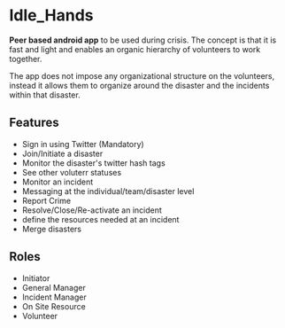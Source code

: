 # Idle_Hands

**Peer based android app** to be used during crisis. The concept is that it is fast and light and enables an organic hierarchy of volunteers to work together.

The app does not impose any organizational structure on the volunteers, instead it allows them to organize around the disaster and the incidents within that disaster.

## Features
- Sign in using Twitter (Mandatory)
- Join/Initiate a disaster
- Monitor the disaster's twitter hash tags
- See other voluterr statuses
- Monitor an incident
- Messaging at the individual/team/disaster level
- Report Crime
- Resolve/Close/Re-activate an incident
- define the resources needed at an incident
- Merge disasters

## Roles
- Initiator
- General Manager
- Incident Manager
- On Site Resource
- Volunteer


